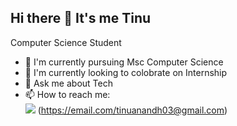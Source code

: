 ## Hi there 👋 It's me Tinu

Computer Science Student

- 🌱 I'm currently pursuing Msc Computer Science
- 👯 I'm currently looking to colobrate on Internship
- 💬 Ask me about Tech
- 📫 How to reach me:
<br /> <img src= "https://img.shields.io/badge/Gmail-D14836?style=for-the-badge&logo=gmail&logoColor=white" /> (https://email.com/tinuanandh03@gmail.com)
